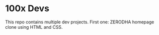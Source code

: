 # 100x Devs

This repo contains multiple dev projects. First one: ZERODHA homepage clone using HTML and CSS.
